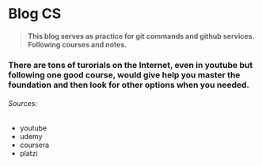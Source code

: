 # Blog CS

> #### This blog serves as practice for git commands and github services. Following courses and notes.

###  There are tons of turorials on the Internet, even in youtube but following one good course, would give help you master the foundation and then look for other options when you needed.

###### Sources:
- youtube
- udemy
- coursera
- platzi

